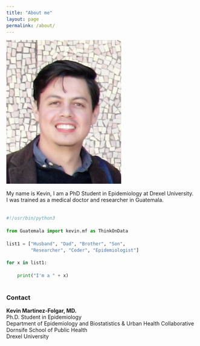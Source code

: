 ```yaml
---
title: "About me"
layout: page
permalink: /about/
---
```


![kev](/images/kev.jpg)   

My name is Kevin, I am a PhD Student in Epidemiology at Drexel University.  
I was trained as a medical doctor and researcher in Guatemala.

```python

#!/usr/bin/python3

from Guatemala import kevin.mf as ThinkOnData

list1 = ["Husband", "Dad", "Brother", "Son", 
		 "Researcher", "Coder", "Epidemiologist"] 

for x in list1:

    print("I'm a " + x)
    
```

### Contact

**Kevin Martinez-Folgar, MD.**   
Ph.D. Student in Epidemiology   
Department of Epidemiology and Biostatistics & Urban Health Collaborative   
Dornsife School of Public Health   
Drexel University    
